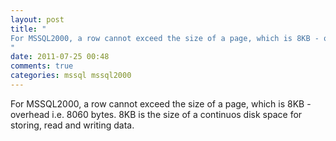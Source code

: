 ```yaml
---
layout: post
title: "
For MSSQL2000, a row cannot exceed the size of a page, which is 8KB - overhead i.e. 8060 bytes. 8KB is the size of a continuos disk space for storing, read and writing data. 
"
date: 2011-07-25 00:48
comments: true
categories: mssql mssql2000
---
```


For MSSQL2000, a row cannot exceed the size of a page, which is 8KB - overhead i.e. 8060 bytes. 8KB is the size of a continuos disk space for storing, read and writing data. 

